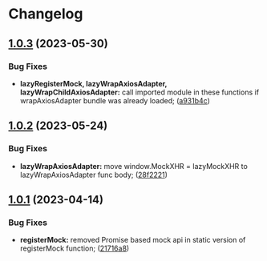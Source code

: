 # Changelog

## [1.0.3](https://github.com/exness/mock-xhr-request/compare/v1.0.2...v1.0.3) (2023-05-30)


### Bug Fixes

* **lazyRegisterMock, lazyWrapAxiosAdapter, lazyWrapChildAxiosAdapter:** call imported module in these functions if wrapAxiosAdapter bundle was already loaded; ([a931b4c](https://github.com/exness/mock-xhr-request/commit/a931b4c2ce3b81d757d3b1f2835002243b280b4c))


## [1.0.2](https://github.com/exness/mock-xhr-request/compare/v1.0.1...v1.0.2) (2023-05-24)


### Bug Fixes

* **lazyWrapAxiosAdapter:** move window.MockXHR = lazyMockXHR to lazyWrapAxiosAdapter func body; ([28f2221](https://github.com/exness/mock-xhr-request/commit/28f2221ae3d616d9f255bf5ff5310bdbed5f1157))


## [1.0.1](https://github.com/exness/mock-xhr-request/compare/v1.0.0...v1.0.1) (2023-04-14)


### Bug Fixes

* **registerMock:** removed Promise based mock api in static version of registerMock function; ([21716a8](https://github.com/exness/mock-xhr-request/commit/21716a8aa7dfeb7bcd69918228f3edc081bfe64f))
